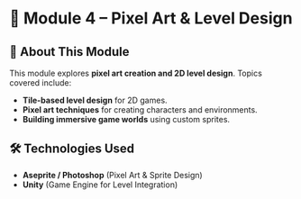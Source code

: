 # 🎨 Module 4 – Pixel Art & Level Design  

## 📜 About This Module  
This module explores **pixel art creation and 2D level design**. Topics covered include:  
- **Tile-based level design** for 2D games.  
- **Pixel art techniques** for creating characters and environments.  
- **Building immersive game worlds** using custom sprites.  

## 🛠️ Technologies Used  
- **Aseprite / Photoshop** (Pixel Art & Sprite Design)  
- **Unity** (Game Engine for Level Integration)  
